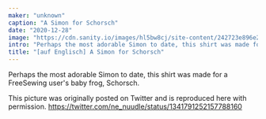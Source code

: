 ```yaml
---
maker: "unknown"
caption: "A Simon for Schorsch"
date: "2020-12-28"
image: "https://cdn.sanity.io/images/hl5bw8cj/site-content/242723e896e21decb6f7363a4defa62654165546-1536x2048.jpg"
intro: "Perhaps the most adorable Simon to date, this shirt was made for a FreeSewing user's baby frog, Schorsch."
title: "[auf Englisch] A Simon for Schorsch"
---
```



Perhaps the most adorable Simon to date, this shirt was made for a FreeSewing user's baby frog, Schorsch.

This picture was originally posted on Twitter and is reproduced here with permission.
https://twitter.com/ne_nuudle/status/1341791252157788160

